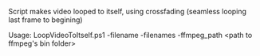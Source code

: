 Script makes video looped to itself, using crossfading (seamless looping last frame to begining)

Usage:
LoopVideoToItself.ps1 -filename <filename> -filenames <file-list> -ffmpeg_path <path to ffmpeg's bin folder>

